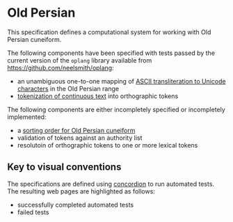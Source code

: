 # Old Persian #


This specification defines a computational system for working with
Old Persian cuneiform. 

The following components have been specified with tests passed by the current version of the `oplang` library available from <https://github.com/neelsmith/oplang>:

- an unambiguous one-to-one mapping of [ASCII transliteration to Unicode characters](transliteration/Transliteration.html) in the  Old Persian range
- [tokenization of continuous text](tokenization/Tokenization.html) into orthographic tokens
 
The following components are either incompletely specified or incompletely implemented:

- a [sorting order for Old Persian cuneiform](sorting/Sorting.html) 
- validation of tokens against an authority list
- resolutoin of orthographic tokens to one or more lexical tokens



## Key to visual conventions ##


The specifications are defined using [concordion](http://concordion.org) to run
  automated tests.  The resulting web pages are highlighted as follows:


- <span class="success">successfully completed automated tests</span>
- <span class="failure">failed tests</span>


